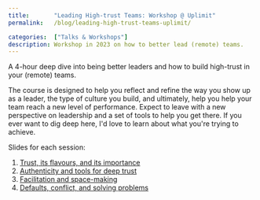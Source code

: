 ```yaml
---
title:       "Leading High-trust Teams: Workshop @ Uplimit"
permalink:   /blog/leading-high-trust-teams-uplimit/

categories:  ["Talks & Workshops"]
description: Workshop in 2023 on how to better lead (remote) teams.
---
```


A 4-hour deep dive into being better leaders and how to build high-trust in your (remote) teams.

The course is designed to help you reflect and refine the way you show up as a leader, the type of culture you build, and ultimately, help you help your team reach a new level of performance. Expect to leave with a new perspective on leadership and a set of tools to help you get there. If you ever want to dig deep here, I'd love to learn about what you're trying to achieve.

Slides for each session:
1. [Trust, its flavours, and its importance](https://docs.google.com/presentation/d/16orOKWzwX1edV1u07g_v568i_KbrZ6TeVYFrh2qMm84/edit)
2. [Authenticity and tools for deep trust](https://docs.google.com/presentation/d/1aywBCNjIF-qJ0R-EuiTAzjxcduzwcH9c4ccNzXir3RI/edit#slide=id.g2410bc30df0_0_249)
3. [Facilitation and space-making](https://docs.google.com/presentation/d/1tC0YYPOUKnt7_0Yf11tSY58obTamww-ZC4bmuieDBQY/edit#slide=id.g2410fd39ef6_0_166)
4. [Defaults, conflict, and solving problems](https://docs.google.com/presentation/d/1ak3QNOP7Zd3KBzkw5E3ugttOClyaXYrrRuz75JqYMZU/edit#slide=id.g27af695b3e8_0_172)
